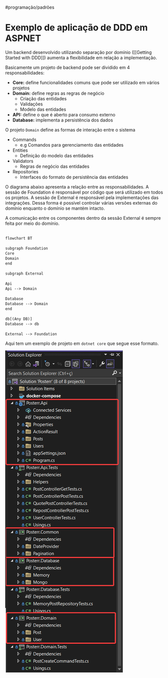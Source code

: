 #programação/padrões 

# Exemplo de aplicação de DDD em ASPNET

Um backend desenvolvido utilizando separação por domínio ([[Getting Started with DDD]]) aumenta a flexibilidade em relação a implementação.

Basicamente um projeto de backend pode ser dividido em 4 responsabilidades:

- **Core:** define funcionalidades comuns que pode ser utilizado em vários projetos
- **Domain:** define regras as regras de negócio
  - Criação das entidades
  - Validações
  - Modelo das entidades
- **API:** define o que é aberto para consumo externo
- **Database:** implementa a persistência dos dados

O projeto `Domain` define as formas de interação entre o sistema

- Commands
  - e.g Comandos para gerenciamento das entidades
- Entities
  - Definição do modelo das entidades
- Validators
  - Regras de negócio das entidades
- Repositories
  - Interfaces do formato de persistência das entidades

O diagrama abaixo apresenta a relação entre as responsabilidades. A sessão de Foundation é responsável por código que será utilizado em todos os projetos. A sessão de External é responsável pela implementações das integrações. Dessa forma é possível controlar várias versões externas do domínio enquanto o domínio se mantém intacto.

A comunicação entre os componentes dentro da sessão External é sempre feita por meio do domínio.

```mermaid

flowchart BT

subgraph Foundation
Core
Domain
end

subgraph External

Api
Api --> Domain

Database
Database --> Domain
end

db[(Any DB)]
Database --> db

External --> Foundation

```

Aqui tem um exemplo de projeto em `dotnet core` que segue esse formato.

![Backend em ASP.NET utilizado princípios da arquitetura DDD|300](dotnet_backend_sample.png)